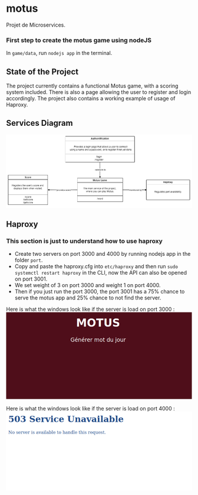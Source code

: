 # motus
Projet de Microservices.

### First step to create the motus game using nodeJS
In ```game/data```, run ```nodejs app``` in the terminal.

## State of the Project
The project currently contains a functional Motus game, with a scoring system included. There is also a page allowing the user to register and login accordingly. The project also contains a working example of usage of Haproxy.

## Services Diagram
![](Diagram.png)

## Haproxy
### This section is just to understand how to use haproxy
- Create two servers on port 3000 and 4000 by running nodejs app in the folder ```port```.
- Copy and paste the haproxy.cfg into ```etc/haproxy``` and then run ```sudo systemctl restart haproxy``` in the CLI, now the API can also be opened on port 3001.
- We set weight of 3 on port 3000 and weight 1 on port 4000.
- Then if you just run the port 3000, the port 3001 has a 75% chance to serve the motus app and 25% chance to not find the server.

Here is what the windows look like if the server is load on port 3000 :
![](README-Image/weight3port3000.png)

Here is what the windows look like if the server is load on port 4000 :
![](README-Image/weight1port4000.png)

